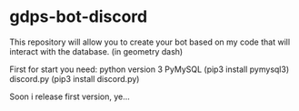 # gdps-bot-discord
This repository will allow you to create your bot based on my code that will interact with the database. (in geometry dash)


First for start you need:
python version 3
PyMySQL (pip3 install pymysql3)
discord.py (pip3 install discord.py)

Soon i release first version, ye...
